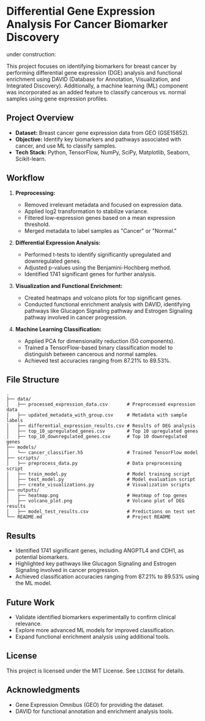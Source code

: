 # Differential Gene Expression Analysis For Cancer Biomarker Discovery



under construction:


This project focuses on identifying biomarkers for breast cancer by performing differential gene expression (DGE) analysis and functional enrichment using DAVID (Database for Annotation, Visualization, and Integrated Discovery). Additionally, a machine learning (ML) component was incorporated as an added feature to classify cancerous vs. normal samples using gene expression profiles.

## Project Overview
- **Dataset:** Breast cancer gene expression data from GEO (GSE15852).
- **Objective:** Identify key biomarkers and pathways associated with cancer, and use ML to classify samples.
- **Tech Stack:** Python, TensorFlow, NumPy, SciPy, Matplotlib, Seaborn, Scikit-learn.

## Workflow
1. **Preprocessing:**
   - Removed irrelevant metadata and focused on expression data.
   - Applied log2 transformation to stabilize variance.
   - Filtered low-expression genes based on a mean expression threshold.
   - Merged metadata to label samples as "Cancer" or "Normal."

2. **Differential Expression Analysis:**
   - Performed t-tests to identify significantly upregulated and downregulated genes.
   - Adjusted p-values using the Benjamini-Hochberg method.
   - Identified 1741 significant genes for further analysis.

3. **Visualization and Functional Enrichment:**
   - Created heatmaps and volcano plots for top significant genes.
   - Conducted functional enrichment analysis with DAVID, identifying pathways like Glucagon Signaling pathway and Estrogen Signaling pathway involved in cancer progression.

4. **Machine Learning Classification:**
   - Applied PCA for dimensionality reduction (50 components).
   - Trained a TensorFlow-based binary classification model to distinguish between cancerous and normal samples.
   - Achieved test accuracies ranging from 87.21% to 89.53%.

## File Structure
```
.
├── data/
│   ├── processed_expression_data.csv       # Preprocessed expression data
│   ├── updated_metadata_with_group.csv     # Metadata with sample labels
│   ├── differential_expression_results.csv # Results of DEG analysis
│   ├── top_10_upregulated_genes.csv        # Top 10 upregulated genes
│   ├── top_10_downregulated_genes.csv      # Top 10 downregulated genes
├── models/
│   └── cancer_classifier.h5                # Trained TensorFlow model
├── scripts/
│   ├── preprocess_data.py                  # Data preprocessing script
│   ├── train_model.py                      # Model training script
│   ├── test_model.py                       # Model evaluation script
│   ├── create_visualizations.py            # Visualization scripts
├── outputs/
│   ├── heatmap.png                         # Heatmap of top genes
│   ├── volcano_plot.png                    # Volcano plot of DEG results
│   ├── model_test_results.csv              # Predictions on test set
└── README.md                               # Project README
```


## Results
- Identified 1741 significant genes, including ANGPTL4 and CDH1, as potential biomarkers.
- Highlighted key pathways like Glucagon Signaling and Estrogen Signaling involved in cancer progression.
- Achieved classification accuracies ranging from 87.21% to 89.53% using the ML model.

## Future Work
- Validate identified biomarkers experimentally to confirm clinical relevance.
- Explore more advanced ML models for improved classification.
- Expand functional enrichment analysis using additional tools.

## License
This project is licensed under the MIT License. See `LICENSE` for details.

## Acknowledgments
- Gene Expression Omnibus (GEO) for providing the dataset.
- DAVID for functional annotation and enrichment analysis tools.
